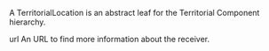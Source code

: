 A TerritorialLocation is an abstract leaf for the Territorial Component hierarchy.

url		<Url>	An URL to find more information about the receiver.

